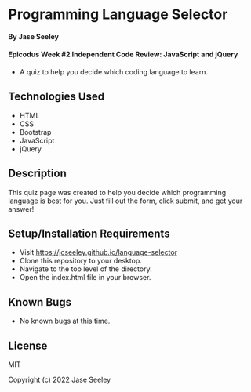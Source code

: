 # Programming Language Selector

#### By Jase Seeley

#### Epicodus Week #2 Independent Code Review: JavaScript and jQuery   
* A quiz to help you decide which coding language to learn.

## Technologies Used

* HTML
* CSS
* Bootstrap
* JavaScript
* jQuery

## Description

This quiz page was created to help you decide which programming language is best for you. Just fill out the form, click submit, and get your answer!

## Setup/Installation Requirements

* Visit https://jcseeley.github.io/language-selector
* Clone this repository to your desktop.
* Navigate to the top level of the directory.
* Open the index.html file in your browser.

## Known Bugs

* No known bugs at this time.

## License

MIT

Copyright (c) 2022 Jase Seeley
